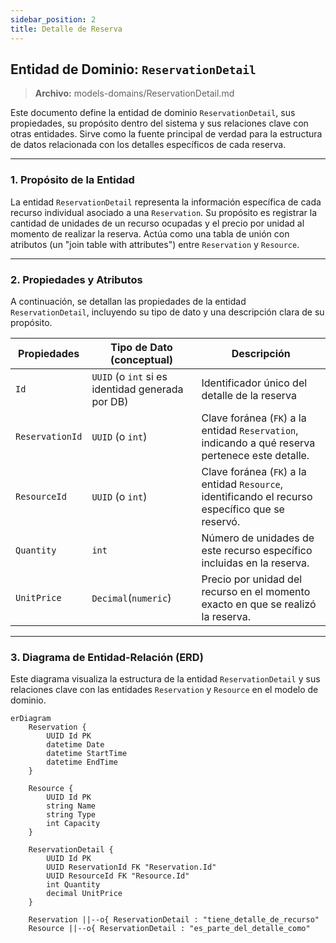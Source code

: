 ```yaml
---
sidebar_position: 2
title: Detalle de Reserva
---
```


## Entidad de Dominio: `ReservationDetail`
> **Archivo:** models-domains/ReservationDetail.md

Este documento define la entidad de dominio `ReservationDetail`, sus propiedades, su propósito dentro del sistema y sus relaciones clave con otras entidades. Sirve como la fuente principal de verdad para la estructura de datos relacionada con los detalles específicos de cada reserva.

---
### 1. Propósito de la Entidad
La entidad `ReservationDetail` representa la información específica de cada recurso individual asociado a una `Reservation`. Su propósito es registrar la cantidad de unidades de un recurso ocupadas y el precio por unidad al momento de realizar la reserva. Actúa como una tabla de unión con atributos (un "join table with attributes") entre `Reservation` y `Resource`.

---

### 2. Propiedades y Atributos
A continuación, se detallan las propiedades de la entidad `ReservationDetail`, incluyendo su tipo de dato y una descripción clara de su propósito.

| Propiedades | Tipo de Dato (conceptual) | Descripción |
|-------------|---------------------------|-------------|
| `Id`  | `UUID` (o `int` si es identidad generada por DB) | Identificador único del detalle de la reserva |
| `ReservationId` | `UUID` (o `int`) |  Clave foránea (`FK`) a la entidad `Reservation`, indicando a qué reserva pertenece este detalle. |
| `ResourceId` | `UUID` (o `int`) | Clave foránea (`FK`) a la entidad `Resource`, identificando el recurso específico que se reservó.|
| `Quantity` | `int` | Número de unidades de este recurso específico incluidas en la reserva. |
| `UnitPrice` |  `Decimal`(`numeric`) |  Precio por unidad del recurso en el momento exacto en que se realizó la reserva. |

---

### 3. Diagrama de Entidad-Relación (ERD)
Este diagrama visualiza la estructura de la entidad `ReservationDetail` y sus relaciones clave con las entidades `Reservation` y `Resource` en el modelo de dominio.

``` mermaid
erDiagram
    Reservation {
        UUID Id PK
        datetime Date
        datetime StartTime
        datetime EndTime
    }
    
    Resource {
        UUID Id PK
        string Name
        string Type
        int Capacity
    }

    ReservationDetail {
        UUID Id PK
        UUID ReservationId FK "Reservation.Id"
        UUID ResourceId FK "Resource.Id"
        int Quantity
        decimal UnitPrice
    }
    
    Reservation ||--o{ ReservationDetail : "tiene_detalle_de_recurso"
    Resource ||--o{ ReservationDetail : "es_parte_del_detalle_como"
```